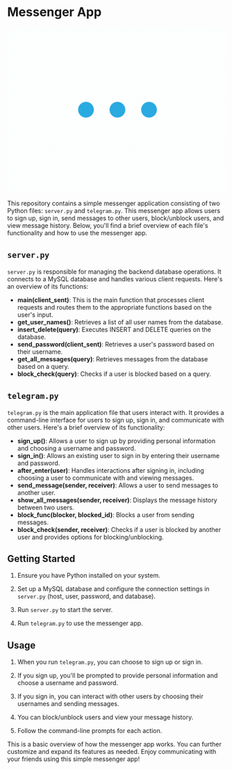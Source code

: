 # Messenger App
![gif](messenger.gif)

This repository contains a simple messenger application consisting of two Python files: `server.py` and `telegram.py`. This messenger app allows users to sign up, sign in, send messages to other users, block/unblock users, and view message history. Below, you'll find a brief overview of each file's functionality and how to use the messenger app.

## `server.py`

`server.py` is responsible for managing the backend database operations. It connects to a MySQL database and handles various client requests. Here's an overview of its functions:

- **main(client_sent)**: This is the main function that processes client requests and routes them to the appropriate functions based on the user's input.
- **get_user_names()**: Retrieves a list of all user names from the database.
- **insert_delete(query)**: Executes INSERT and DELETE queries on the database.
- **send_password(client_sent)**: Retrieves a user's password based on their username.
- **get_all_messages(query)**: Retrieves messages from the database based on a query.
- **block_check(query)**: Checks if a user is blocked based on a query.

## `telegram.py`

`telegram.py` is the main application file that users interact with. It provides a command-line interface for users to sign up, sign in, and communicate with other users. Here's a brief overview of its functionality:

- **sign_up()**: Allows a user to sign up by providing personal information and choosing a username and password.
- **sign_in()**: Allows an existing user to sign in by entering their username and password.
- **after_enter(user)**: Handles interactions after signing in, including choosing a user to communicate with and viewing messages.
- **send_message(sender, receiver)**: Allows a user to send messages to another user.
- **show_all_messages(sender, receiver)**: Displays the message history between two users.
- **block_func(blocker, blocked_id)**: Blocks a user from sending messages.
- **block_check(sender, receiver)**: Checks if a user is blocked by another user and provides options for blocking/unblocking.

## Getting Started

1. Ensure you have Python installed on your system.

2. Set up a MySQL database and configure the connection settings in `server.py` (host, user, password, and database).

3. Run `server.py` to start the server.

4. Run `telegram.py` to use the messenger app.

## Usage

1. When you run `telegram.py`, you can choose to sign up or sign in.

2. If you sign up, you'll be prompted to provide personal information and choose a username and password.

3. If you sign in, you can interact with other users by choosing their usernames and sending messages.

4. You can block/unblock users and view your message history.

5. Follow the command-line prompts for each action.

This is a basic overview of how the messenger app works. You can further customize and expand its features as needed. Enjoy communicating with your friends using this simple messenger app!
